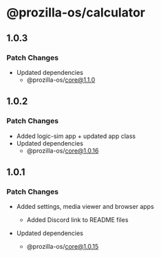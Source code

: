 # @prozilla-os/calculator

## 1.0.3

### Patch Changes

- Updated dependencies
  - @prozilla-os/core@1.1.0

## 1.0.2

### Patch Changes

- Added logic-sim app + updated app class
- Updated dependencies
  - @prozilla-os/core@1.0.16

## 1.0.1

### Patch Changes

- Added settings, media viewer and browser apps

  - Added Discord link to README files

- Updated dependencies
  - @prozilla-os/core@1.0.15
